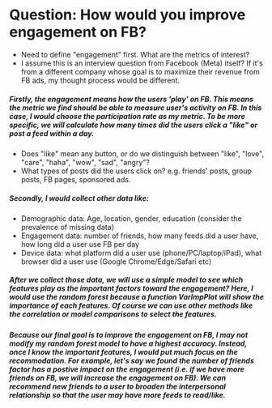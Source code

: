 # Question: How would you improve engagement on FB?
  * Need to define "engagement" first. What are the metrics of interest?
  * I assume this is an interview question from Facebook (Meta) itself? If it's from a different company whose goal is to maximize their revenue from FB ads, my thought process would be different.


##### Firstly, the engagement means how the users 'play' on FB. This means the metric we find should be able to measure user's activity on FB. In this case, I would choose the **participation rate** as my metric. To be more specific, we will calculate how many times did the users click a "like" or post a feed within a day.
  * Does "like" mean any button, or do we distinguish between "like", "love", "care", "haha", "wow", "sad", "angry"?
  * What types of posts did the users click on? e.g. friends' posts, group posts, FB pages, sponsored ads.

##### Secondly, I would collect other data like:
  * Demographic data: Age, location, gender, education (consider the prevalence of missing data)
  * Engagement data: number of friends, how many feeds did a user have, how long did a user use FB per day
  * Device data: what platform did a user use (phone/PC/laptop/iPad), what browser did a user use (Google Chrome/Edge/Safari etc)
  
##### After we collect those data, we will use a simple model to see which features play as the important factors toward the engagement? Here, I would use the **random forest** because a function **VarImpPlot** will show the importance of each features. Of course we can use other methods like the correlation or model comparisons to select the features.

##### Because our final goal is to **improve the engagement on FB**, I may not modify my random forest model to have a highest accuracy. Instead, once I know the important features, I would put much focus on the recommodation. For example, let's say we found **the number of friends** factor has a postive impact on the engagement (i.e. if we have more friends on FB, we will increase the engagement on FB). We can **recommend** new friends to a user to broaden the interpersonal relationship so that the user may have more feeds to read/like.
